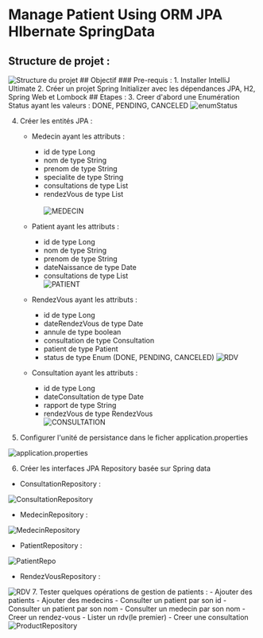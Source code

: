 # Manage Patient Using ORM JPA HIbernate SpringData
<h2>Structure de projet : </h2>
<img src="Capture/capture1.png" alt="Structure du projet">
## Objectif
### Pre-requis :
1. Installer IntelliJ Ultimate
2. Créer un projet Spring Initializer avec les dépendances JPA, H2, Spring Web et Lombock
## Etapes :
3. Creer d'abord une Enumération Status ayant les valeurs : DONE, PENDING, CANCELED

<img src="Capture/capture2.png" alt="enumStatus">

4. Créer les entités JPA : 
    - Medecin ayant les attributs :
       - id de type Long
       - nom de type String
       - prenom de type String
       - specialite de type String
       - consultations de type List<Consultation>
       - rendezVous de type List<RendezVous><br><br>
         <img src="Capture/capture4.png" alt="MEDECIN">
    - Patient ayant les attributs :
       - id de type Long
       - nom de type String
       - prenom de type String
       - dateNaissance de type Date
       - consultations de type List<Consultation><br>
         <img src="Capture/capture3.png" alt="PATIENT">

     - RendezVous ayant les attributs :
       - id de type Long
       - dateRendezVous de type Date
       - annule de type boolean
       - consultation de type Consultation
       - patient de type Patient
       - status de type Enum (DONE, PENDING, CANCELED)
         <img src="Capture/capture5.png" alt="RDV">

   - Consultation ayant les attributs :
       - id de type Long
       - dateConsultation de type Date
       - rapport de type String
       - rendezVous de type RendezVous<br>
         <img src="Capture/capture6.png" alt="CONSULTATION">

5. Configurer l'unité de persistance dans le ficher application.properties
<img src="Capture/capture7.png" alt="application.properties">

6. Créer les interfaces JPA Repository basée sur Spring data
- ConsultationRepository : 
<img src="Capture/capture8.png" alt="ConsultationRepository">

- MedecinRepository : 
<img src="Capture/capture9.png" alt="MedecinRepository">

- PatientRepository : 
<img src="Capture/capture10.png" alt="PatientRepo">

- RendezVousRepository : 
<img src="Capture/capture11.png" alt="RDV">
7. Tester quelques opérations de gestion de patients :
    - Ajouter des patients
    - Ajouter des medecins
    - Consulter un patient par son id
    - Consulter un patient par son nom
    - Consulter un medecin par son nom
    - Creer un rendez-vous
    - Lister un rdv(le premier)
    - Creer une consultation
<img src="Capture/capture12.png" alt="ProductRepository">
